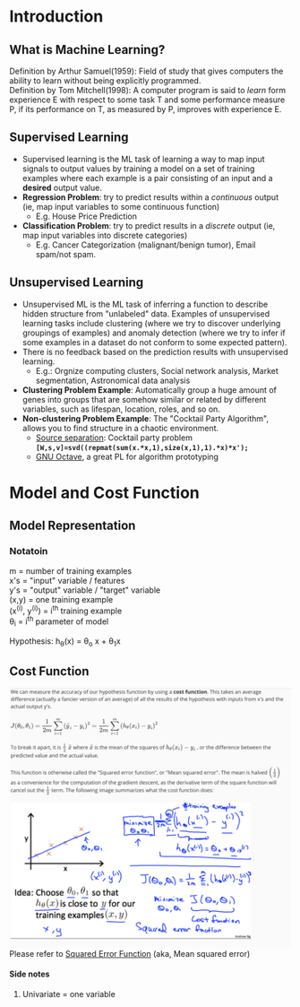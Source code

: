 # Introduction
## What is Machine Learning?
Definition by Arthur Samuel(1959): Field of study that gives computers the ability to learn without being explicitly programmed.  
Definition by Tom Mitchell(1998): A computer program is said to *learn* form experience E with
respect to some task T and some performance measure P, if its performance on T, as measured by P,
improves with experience E.


## Supervised Learning
- Supervised learning is the ML task of learning a way to map input signals to output values by training a model on a set of training examples where each example is a pair consisting of an input and a __desired__ output value.
- **Regression Problem**: try to predict results within a *continuous* output (ie, map input variables to some continuous function)
    - E.g. House Price Prediction
- **Classification Problem**:  try to predict results in a *discrete* output (ie, map input variables into discrete categories)
    - E.g. Cancer Categorization (malignant/benign tumor), Email spam/not spam.

## Unsupervised Learning
- Unsupervised ML is the ML task of inferring a function to describe hidden structure from "unlabeled" data. Examples of unsupervised learning tasks include clustering (where we try to discover underlying groupings of examples) and anomaly detection (where we try to infer if some examples in a dataset do not conform to some expected pattern).
- There is no feedback based on the prediction results with unsupervised learning.
    - E.g.: Orgnize computing clusters, Social network analysis, Market segmentation, Astronomical data analysis
- **Clustering Problem Example**: Automatically group a huge amount of genes into groups that are somehow similar or related by different variables, such as lifespan, location, roles, and so on.
- **Non-clustering Problem Example**: The "Cocktail Party Algorithm", allows you to find structure in a chaotic environment.
    - [Source separation](https://en.wikipedia.org/wiki/Source_separation): Cocktail party problem 
**`[W,s,v]=svd((repmat(sum(x.*x,1),size(x,1),1).*x)*x');`**  
    - [GNU Octave](https://www.gnu.org/software/octave/), a great PL for algorithm prototyping
    
# Model and Cost Function
## Model Representation
### Notatoin
m = number of training examples  
x's = "input" variable / features  
y's = "output" variable / "target" variable  
(x,y) = one training example  
(x<sup>(i)</sup>, y<sup>(i)</sup>) = i<sup>th</sup> training example  
&theta;<sub>i</sub> = i<sup>th</sup> parameter of model

Hypothesis:  h<sub>&theta;</sub>(x) = &theta;<sub>o</sub> x + &theta;<sub>1</sub>x

## Cost Function  
[MSE]: /assets/week1-mse.png "MSE"
![alt_text][MSE]
Please refer to [Squared Error Function](https://en.wikipedia.org/wiki/Mean_squared_error) (aka, Mean squared error)

#### Side notes
1. Univariate = one variable